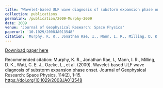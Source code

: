 ```yaml
---
title: "Wavelet-based ULF wave diagnosis of substorm expansion phase onset"
collection: publications
permalink: /publication/2009-Murphy-2009
date: 2009
venue: 'Journal of Geophysical Research: Space Physics'
paperurl: '10.1029/2008JA013548'
citation: 'Murphy, K. R., Jonathan Rae, I., Mann, I. R., Milling, D. K., Watt, C. E. J., Ozeke, L., et al. (2009). Wavelet-based ULF wave diagnosis of substorm expansion phase onset. Journal of Geophysical Research: Space Physics, 114(2), 1-15. https://doi.org/10.1029/2008JA013548'
---
```

[Download paper here](10.1029/2008JA013548)

Recommended citation: Murphy, K. R., Jonathan Rae, I., Mann, I. R., Milling, D. K., Watt, C. E. J., Ozeke, L., et al. (2009). Wavelet-based ULF wave diagnosis of substorm expansion phase onset. Journal of Geophysical Research: Space Physics, 114(2), 1-15. https://doi.org/10.1029/2008JA013548